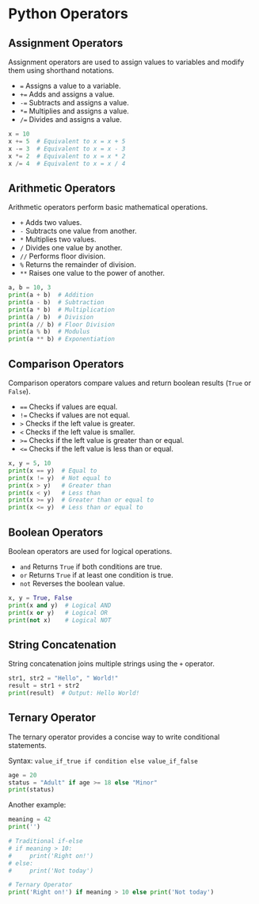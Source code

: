 # Python Operators

## Assignment Operators

Assignment operators are used to assign values to variables and modify them using shorthand notations.

- `=` Assigns a value to a variable.
- `+=` Adds and assigns a value.
- `-=` Subtracts and assigns a value.
- `*=` Multiplies and assigns a value.
- `/=` Divides and assigns a value.

```python
x = 10
x += 5  # Equivalent to x = x + 5
x -= 3  # Equivalent to x = x - 3
x *= 2  # Equivalent to x = x * 2
x /= 4  # Equivalent to x = x / 4
```

## Arithmetic Operators

Arithmetic operators perform basic mathematical operations.

- `+` Adds two values.
- `-` Subtracts one value from another.
- `*` Multiplies two values.
- `/` Divides one value by another.
- `//` Performs floor division.
- `%` Returns the remainder of division.
- `**` Raises one value to the power of another.

```python
a, b = 10, 3
print(a + b)  # Addition
print(a - b)  # Subtraction
print(a * b)  # Multiplication
print(a / b)  # Division
print(a // b) # Floor Division
print(a % b)  # Modulus
print(a ** b) # Exponentiation
```

## Comparison Operators

Comparison operators compare values and return boolean results (`True` or `False`).

- `==` Checks if values are equal.
- `!=` Checks if values are not equal.
- `>` Checks if the left value is greater.
- `<` Checks if the left value is smaller.
- `>=` Checks if the left value is greater than or equal.
- `<=` Checks if the left value is less than or equal.

```python
x, y = 5, 10
print(x == y)  # Equal to
print(x != y)  # Not equal to
print(x > y)   # Greater than
print(x < y)   # Less than
print(x >= y)  # Greater than or equal to
print(x <= y)  # Less than or equal to
```

## Boolean Operators

Boolean operators are used for logical operations.

- `and` Returns `True` if both conditions are true.
- `or` Returns `True` if at least one condition is true.
- `not` Reverses the boolean value.

```python
x, y = True, False
print(x and y)  # Logical AND
print(x or y)   # Logical OR
print(not x)    # Logical NOT
```

## String Concatenation

String concatenation joins multiple strings using the `+` operator.

```python
str1, str2 = "Hello", " World!"
result = str1 + str2
print(result)  # Output: Hello World!
```

## Ternary Operator

The ternary operator provides a concise way to write conditional statements.

Syntax: `value_if_true if condition else value_if_false`

```python
age = 20
status = "Adult" if age >= 18 else "Minor"
print(status)
```

Another example:

```python
meaning = 42
print('')

# Traditional if-else
# if meaning > 10:
#     print('Right on!')
# else:
#     print('Not today')

# Ternary Operator
print('Right on!') if meaning > 10 else print('Not today')
```
